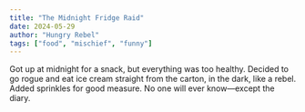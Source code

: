 ```yaml
---
title: "The Midnight Fridge Raid"
date: 2024-05-29
author: "Hungry Rebel"
tags: ["food", "mischief", "funny"]
---
```


Got up at midnight for a snack, but everything was too healthy. Decided to go rogue and eat ice cream straight from the carton, in the dark, like a rebel. Added sprinkles for good measure. No one will ever know—except the diary.
